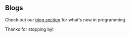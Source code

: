 ## Blogs

Check out our [blog section](blog/index.html) for what's new in programming.

Thanks for stopping by!
